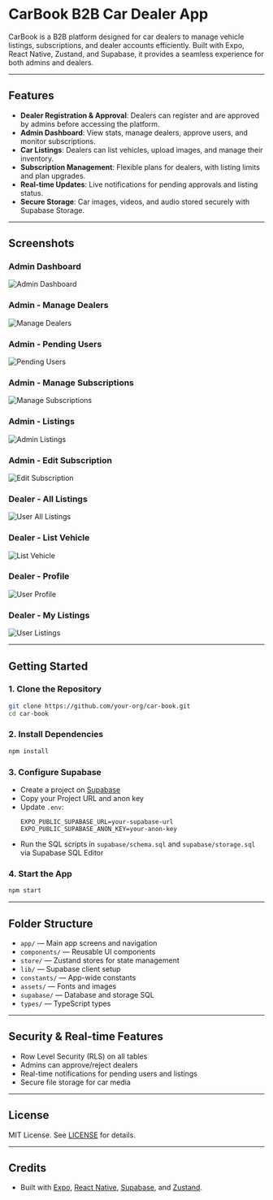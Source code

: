 # CarBook B2B Car Dealer App

CarBook is a B2B platform designed for car dealers to manage vehicle listings, subscriptions, and dealer accounts efficiently. Built with Expo, React Native, Zustand, and Supabase, it provides a seamless experience for both admins and dealers.

---

## Features

- **Dealer Registration & Approval**: Dealers can register and are approved by admins before accessing the platform.
- **Admin Dashboard**: View stats, manage dealers, approve users, and monitor subscriptions.
- **Car Listings**: Dealers can list vehicles, upload images, and manage their inventory.
- **Subscription Management**: Flexible plans for dealers, with listing limits and plan upgrades.
- **Real-time Updates**: Live notifications for pending approvals and listing status.
- **Secure Storage**: Car images, videos, and audio stored securely with Supabase Storage.

---

## Screenshots

### Admin Dashboard
![Admin Dashboard](assets/ui/admin_dashboard.jpg)

### Admin - Manage Dealers
![Manage Dealers](assets/ui/admin_manage_dealers.jpg)

### Admin - Pending Users
![Pending Users](assets/ui/admin_pending_users.jpg)

### Admin - Manage Subscriptions
![Manage Subscriptions](assets/ui/admin_manage_subscription.jpg)

### Admin - Listings
![Admin Listings](assets/ui/admin_listing.jpg)

### Admin - Edit Subscription
![Edit Subscription](assets/ui/admin_edit_subscription.jpg)

### Dealer - All Listings
![User All Listings](assets/ui/user_all_listing.jpg)

### Dealer - List Vehicle
![List Vehicle](assets/ui/user_list_vechile.jpg)

### Dealer - Profile
![User Profile](assets/ui/user_profile.jpg)

### Dealer - My Listings
![User Listings](assets/ui/user_useer_listing.jpg)

---

## Getting Started

### 1. Clone the Repository
```bash
git clone https://github.com/your-org/car-book.git
cd car-book
```

### 2. Install Dependencies
```bash
npm install
```

### 3. Configure Supabase
- Create a project on [Supabase](https://supabase.com/)
- Copy your Project URL and anon key
- Update `.env`:
  ```env
  EXPO_PUBLIC_SUPABASE_URL=your-supabase-url
  EXPO_PUBLIC_SUPABASE_ANON_KEY=your-anon-key
  ```
- Run the SQL scripts in `supabase/schema.sql` and `supabase/storage.sql` via Supabase SQL Editor

### 4. Start the App
```bash
npm start
```

---

## Folder Structure

- `app/` — Main app screens and navigation
- `components/` — Reusable UI components
- `store/` — Zustand stores for state management
- `lib/` — Supabase client setup
- `constants/` — App-wide constants
- `assets/` — Fonts and images
- `supabase/` — Database and storage SQL
- `types/` — TypeScript types

---

## Security & Real-time Features
- Row Level Security (RLS) on all tables
- Admins can approve/reject dealers
- Real-time notifications for pending users and listings
- Secure file storage for car media

---

## License

MIT License. See [LICENSE](LICENSE) for details.

---

## Credits

- Built with [Expo](https://expo.dev/), [React Native](https://reactnative.dev/), [Supabase](https://supabase.com/), and [Zustand](https://docs.pmnd.rs/zustand/getting-started/introduction).

